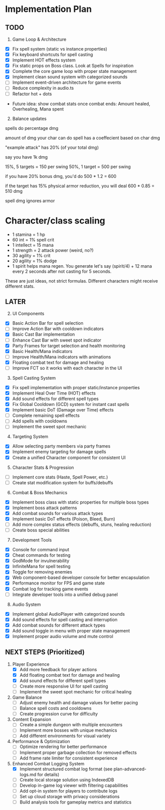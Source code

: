# Implementation Plan


## TODO

1. Game Loop & Architecture

- [x] Fix spell system (static vs instance properties)
- [x] Fix keyboard shortcuts for spell casting
- [x] Implement HOT effects system
- [x] Fix static props on Boss class. Look at Spells for inspiration
- [x] Complete the core game loop with proper state management
- [x] Implement clean sound system with categorized sounds
- [ ] Implement event-driven architecture for game events
- [ ] Reduce complexity in audio.ts
- [ ] Refactor hot + dots
- Future idea: show combat stats once combat ends: Amount healed, Overhealing, Mana spent

2. Balance updates

spells do percentage dmg

amount of dmg your char can do
spell has a coeffecient based on char dmg

"example attack" has 20% (of your total dmg)

say you have 1k dmg

15%, 5 targets = 150 per swing
50%, 1 target = 500 per swing

if you have 20% bonus dmg, you'd do 500 * 1.2 = 600

if the target has 15% physical armor reduction, you will deal 600 * 0.85 = 510 dmg 

spell dmg ignores armor

# Character/class scaling

- 1 stamina = 1 hp
- 60 int = 1% spell crit
- 1 intellect = 15 mana
- 1 strength = 2 attack power (weird, no?)
- 30 agility = 1% crit
- 20 agility = 1% dodge
- 1 spirit helps mana regen. You generate let's say (spirit/4) + 12 mana every 2 seconds after not casting for 5 seconds.

These are just ideas, not strict formulas. Different characters might receive different stats.

## LATER

2. UI Components

- [x] Basic Action Bar for spell selection
- [ ] Improve Action Bar with cooldown indicators
- [x] Basic Cast Bar implementation
- [ ] Enhance Cast Bar with sweet spot indicator
- [x] Party Frames for target selection and health monitoring
- [x] Basic Health/Mana indicators
- [ ] Improve Health/Mana indicators with animations
- [x] Floating combat text for damage and healing
- [ ] Improve FCT so it works with each character in the UI

3. Spell Casting System

- [x] Fix spell implementation with proper static/instance properties
- [x] Implement Heal Over Time (HOT) effects
- [x] Add sound effects for different spell types
- [x] Fix Global Cooldown (GCD) system for instant cast spells
- [x] Implement basic DoT (Damage over Time) effects
- [ ] Complete remaining spell effects
- [ ] Add spells with cooldowns
- [ ] Implement the sweet spot mechanic

4. Targeting System

- [x] Allow selecting party members via party frames
- [x] Implement enemy targeting for damage spells
- [x] Create a unified Character component for consistent UI

5. Character Stats & Progression

- [ ] Implement core stats (Haste, Spell Power, etc.)
- [ ] Create stat modification system for buffs/debuffs

6. Combat & Boss Mechanics

- [x] Implement boss class with static properties for multiple boss types
- [x] Implement boss attack patterns
- [x] Add combat sounds for various attack types
- [x] Implement basic DoT effects (Poison, Bleed, Burn)
- [ ] Add more complex status effects (debuffs, stuns, healing reduction)
- [ ] Create boss special abilities

7. Development Tools

- [x] Console for command input
- [x] Cheat commands for testing
- [x] GodMode for invulnerability
- [x] InfiniteMana for spell testing
- [x] Toggle for removing enemies
- [x] Web component-based developer console for better encapsulation
- [x] Performance monitor for FPS and game state 
- [x] Combat log for tracking game events
- [ ] Integrate developer tools into a unified debug panel

8. Audio System

- [x] Implement global AudioPlayer with categorized sounds
- [x] Add sound effects for spell casting and interruption
- [x] Add combat sounds for different attack types
- [x] Add sound toggle in menu with proper state management
- [x] Implement proper audio volume and mute control

## NEXT STEPS (Prioritized)

1. Player Experience
   - [x] Add more feedback for player actions
   - [x] Add floating combat text for damage and healing
   - [x] Add sound effects for different spell types
   - [ ] Create more responsive UI for spell casting
   - [ ] Implement the sweet spot mechanic for critical healing

2. Game Balance
   - [ ] Adjust enemy health and damage values for better pacing
   - [ ] Balance spell costs and cooldowns
   - [ ] Create progression curve for difficulty

3. Content Expansion
   - [ ] Create a simple dungeon with multiple encounters
   - [ ] Implement more bosses with unique mechanics
   - [ ] Add different environments for visual variety

4. Performance & Optimization
   - [ ] Optimize rendering for better performance
   - [ ] Implement proper garbage collection for removed effects
   - [ ] Add frame rate limiter for consistent experience

5. Enhanced Combat Logging System
   - [x] Implement structured combat log format (see plan-advanced-logs.md for details)
   - [ ] Create local storage solution using IndexedDB
   - [ ] Develop in-game log viewer with filtering capabilities
   - [ ] Add opt-in system for players to contribute logs
   - [ ] Set up cloud storage with privacy considerations
   - [ ] Build analysis tools for gameplay metrics and statistics
